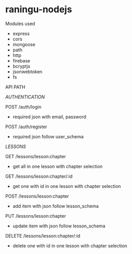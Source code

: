 # raningu-nodejs

Modules used

- express
- cors
- mongoose
- path
- http
- firebase
- bcryptjs
- jsonwebtoken
- fs

API PATH

_AUTHENTICATION_

POST /auth/login

- required json with email, password

POST /auth/register

- required json follow user_schema

_LESSONS_

GET /lessons/lesson:chapter

- get all in one lesson with chapter selection

GET /lessons/lesson:chapter/:id

- get one with id in one lesson with chapter selection

POST /lessons/lesson:chapter

- add item with json follow lesson_schema

PUT /lessons/lesson:chapter

- update item with json follow lesson_schema

DELETE /lessons/lesson:chapter/:id

- delete one with id in one lesson with chapter selection

